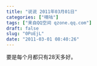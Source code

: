 ```yaml
---
title: "说说 2011年03月01日"
categories: ["嘀咕"]
tags: ["来自QQ空间 qzone.qq.com"]
draft: false
slug: "0PoEjL"
date: "2011-03-01 08:40:26"
---
```


要是每个月都只有28天多好。
